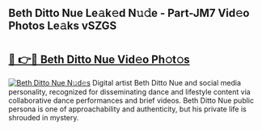 ## Beth Ditto Nue Le𝚊k𝚎d N𝚞𝚍e - Part-JM7 Vid𝚎o Photos Le𝚊ks vSZGS

# <h2><a href="http://fb07dac.evod.top/?m=Beth+Ditto+Nue">🔗 👉🔴 Beth Ditto Nue Vid𝚎o Ph𝚘t𝚘s</a></h2>

[![Beth Ditto Nue N𝚞d𝚎s](https://i.imgur.com/8V9OHl7.gif)](http://fb07dac.evod.top/?m=Beth+Ditto+Nue)
Digital artist Beth Ditto Nue and social media personality, recognized for disseminating dance and lifestyle content via collaborative dance performances and brief videos. Beth Ditto Nue public persona is one of approachability and authenticity, but his private life is shrouded in mystery. 
